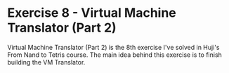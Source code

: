# Exercise 8 - Virtual Machine Translator (Part 2)
Virtual Machine Translator (Part 2) is the 8th exercise I've solved in Huji's From Nand to Tetris course.
The main idea behind this exercise is to finish building the VM Translator.
